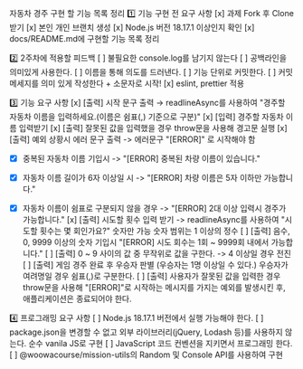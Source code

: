 자동차 경주
구현 할 기능 목록 정리
1️⃣ 기능 구현 전 요구 사항
[x] 과제 Fork 후 Clone 받기
[x] 본인 개인 브랜치 생성
[x] Node.js 버전 18.17.1 이상인지 확인
[x] docs/README.md에 구현할 기능 목록 정리


2️⃣ 2주차에 적용할 피드백
[ ] 불필요한 console.log를 남기지 않는다
[ ] 공백라인을 의미있게 사용한다.
[ ] 이름을 통해 의도를 드러낸다.
[ ] 기능 단위로 커밋한다.
[ ] 커밋 메세지를 의미 있게 작성한다 + 소문자로 시작!
[x] eslint, prettier 적용



3️⃣ 기능 요구 사항
[x] [출력] 시작 문구 출력 → readlineAsync를 사용하여 "경주할 자동차 이름을 입력하세요.(이름은 쉼표(,) 기준으로 구분)"
[x] [입력] 경주할 자동차 이름 입력받기 
[x] [출력] 잘못된 값을 입력했을 경우 throw문을 사용해 경고문 실행
[x] [출력] 예외 상황시 에러 문구 출력 -> 에러문구 "[ERROR]" 로 시작해야 함
  - [x] 중복된 자동차 이름 기입시 -> "[ERROR] 중복된 차량 이름이 있습니다."
  - [x] 자동차 이름 길이가 6자 이상일 시 -> "[ERROR] 차량 이름은 5자 이하만 가능합니다."
  - [x] 자동차 이름이 쉼표로 구분되지 않을 경우 -> "[ERROR] 2대 이상 입력시 경주가 가능합니다."
[x] [출력] 시도할 횟수 입력 받기 ->  readlineAsync를 사용하여 "시도할 횟수는 몇 회인가요?" 
숫자만 가능
숫자 범위는 1 이상의 정수
[ ] [출력] 음수, 0, 9999 이상의 숫자 기입시 "[ERROR] 시도 회수는 1회 ~ 9999회 내에서 가능합니다."
[ ] [출력] 0 ~ 9 사이의 값 중 무작위로 값을 구한다. -> 4 이상일 경우 전진
[ ] [출력] 게임 경주 완료 후 우승자 판별 (우승자는 1명 이상일 수 있다.)
우승자가 여려명일 경우 쉼표(,)로 구분한다.
[ ] [출력] 사용자가 잘못된 값을 입력한 경우 throw문을 사용해 "[ERROR]"로 시작하는 메시지를 가지는 예외를 발생시킨 후, 애플리케이션은 종료되어야 한다.


4️⃣ 프로그래밍 요구 사항
[ ] Node.js 18.17.1 버전에서 실행 가능해야 한다.
[ ] package.json을 변경할 수 없고 외부 라이브러리(jQuery, Lodash 등)를 사용하지 않는다. 순수 vanila JS로 구현
[ ] JavaScript 코드 컨벤션을 지키면서 프로그래밍 한다.
[ ] @woowacourse/mission-utils의 Random 및 Console API를 사용하여 구현